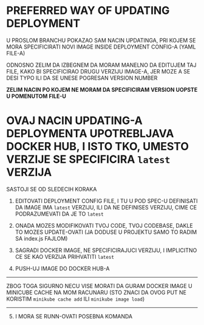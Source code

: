 # PREFERRED WAY OF UPDATING DEPLOYMENT

U PROSLOM BRANCHU POKAZAO SAM NACIN UPDATINGA, PRI KOJEM SE MORA SPECIFICIRATI NOVI IMAGE INSIDE DEPLOYMENT CONFIG-A (YAML FILE-A)

ODNOSNO ZELIM DA IZBEGNEM DA MORAM MANELNO DA EDITUJEM TAJ FILE, KAKO BI SPECIFICIRAO DRUGU VERZIJU IMAGE-A, JER MOZE A SE DESI TYPO ILI DA SE UNESE POGRESAN VERSION NUMBER

**ZELIM NACIN PO KOJEM NE MORAM DA SPECIFICIRAM VERSION UOPSTE U POMENUTOM FILE-U**

# OVAJ NACIN UPDATING-A DEPLOYMENTA UPOTREBLJAVA DOCKER HUB, I ISTO TKO, UMESTO VERZIJE SE SPECIFICIRA `latest` VERZIJA

SASTOJI SE OD SLEDECIH KORAKA

1. EDITOVATI DEPLOYMENT CONFIG FILE, I TU U POD SPEC-U DEFINISATI DA IMAGE IMA `latest` VERZIJU, ILI DA NE DEFINISES VERZIJU, CIME CE PODRAZUMEVATI DA JE TO `latest`

2. ONADA MOZES MODIFIKOVATI TVOJ CODE, TVOJ CODEBASE, DAKLE TO MOZES UPDATE-OVATI (JA DODUSE U PROJEKTU SAMO TO RADIM SA index.js FAJLOM)

3. SAGRADI DOCKER IMAGE, NE SPECIFICIRAJUCI VERZIJU, I IMPLICITNO CE SE KAO VERZIJA PRIHVATITI `latest`

4. PUSH-UJ IMAGE DO DOCKER HUB-A

***

ZBOG TOGA SIGURNO NECU VISE MORATI DA GURAM DOCKER IMAGE U MINICUBE CACHE NA MOM RACUNARU (STO ZNACI DA OVOG PUT NE KORISTIM `minikube cache add` ILI `minikube image load`)

***

5. I MORA SE RUNN-OVATI POSEBNA KOMANDA 










